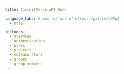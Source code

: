 ```yaml
---
title: CircuitVerse API Docs

language_tabs: # must be one of https://git.io/vQNgJ
  - http

includes:
  - overview
  - authentication
  - users
  - projects
  - collaborators
  - groups
  - group_members
---
```

